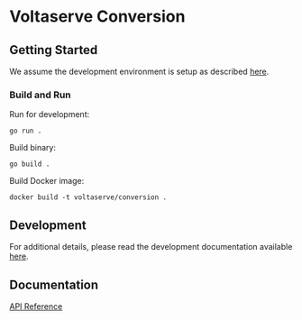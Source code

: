 # Voltaserve Conversion

## Getting Started

We assume the development environment is setup as described [here](../DEVELOPMENT.md).

### Build and Run

Run for development:

```shell
go run .
```

Build binary:

```shell
go build .
```

Build Docker image:

```shell
docker build -t voltaserve/conversion .
```

## Development

For additional details, please read the development documentation available [here](./DEVELOPMENT.md).

## Documentation

[API Reference](https://voltaserve.com/api-docs/)
